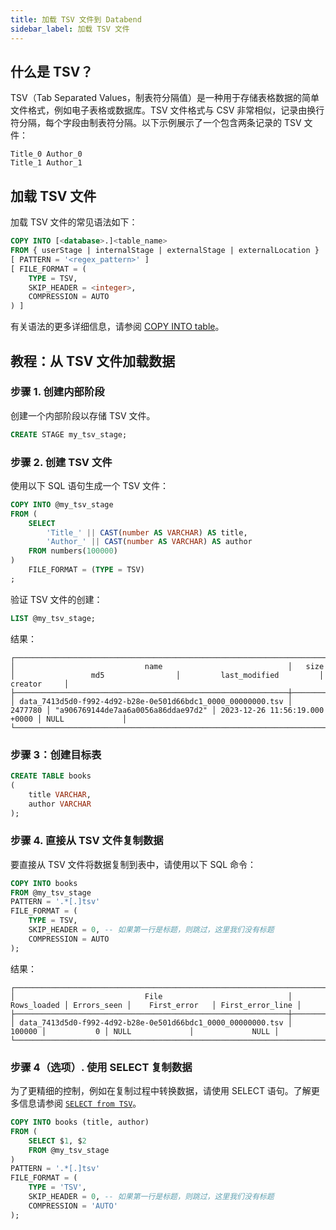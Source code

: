 ```yaml
---
title: 加载 TSV 文件到 Databend
sidebar_label: 加载 TSV 文件
---
```


## 什么是 TSV？

TSV（Tab Separated Values，制表符分隔值）是一种用于存储表格数据的简单文件格式，例如电子表格或数据库。TSV 文件格式与 CSV 非常相似，记录由换行符分隔，每个字段由制表符分隔。以下示例展示了一个包含两条记录的 TSV 文件：

```text
Title_0	Author_0
Title_1	Author_1
```

## 加载 TSV 文件

加载 TSV 文件的常见语法如下：

```sql
COPY INTO [<database>.]<table_name>
FROM { userStage | internalStage | externalStage | externalLocation }
[ PATTERN = '<regex_pattern>' ]
[ FILE_FORMAT = (
    TYPE = TSV,
    SKIP_HEADER = <integer>,
    COMPRESSION = AUTO
) ]
```

有关语法的更多详细信息，请参阅 [COPY INTO table](/sql/sql-commands/dml/dml-copy-into-table)。

## 教程：从 TSV 文件加载数据

### 步骤 1. 创建内部阶段

创建一个内部阶段以存储 TSV 文件。

```sql
CREATE STAGE my_tsv_stage;
```

### 步骤 2. 创建 TSV 文件

使用以下 SQL 语句生成一个 TSV 文件：

```sql
COPY INTO @my_tsv_stage
FROM (
    SELECT
        'Title_' || CAST(number AS VARCHAR) AS title,
        'Author_' || CAST(number AS VARCHAR) AS author
    FROM numbers(100000)
)
    FILE_FORMAT = (TYPE = TSV)
;
```

验证 TSV 文件的创建：

```sql
LIST @my_tsv_stage;
```

结果：

```text
┌───────────────────────────────────────────────────────────────────────────────────────────────────────────────────────────────────────────────────────────────┐
│                             name                            │   size  │                 md5                │         last_modified         │      creator     │
├─────────────────────────────────────────────────────────────┼─────────┼────────────────────────────────────┼───────────────────────────────┼──────────────────┤
│ data_7413d5d0-f992-4d92-b28e-0e501d66bdc1_0000_00000000.tsv │ 2477780 │ "a906769144de7aa6a0056a86ddae97d2" │ 2023-12-26 11:56:19.000 +0000 │ NULL             │
└───────────────────────────────────────────────────────────────────────────────────────────────────────────────────────────────────────────────────────────────┘
```

### 步骤 3：创建目标表

```sql
CREATE TABLE books
(
    title VARCHAR,
    author VARCHAR
);
```

### 步骤 4. 直接从 TSV 文件复制数据

要直接从 TSV 文件将数据复制到表中，请使用以下 SQL 命令：

```sql
COPY INTO books
FROM @my_tsv_stage
PATTERN = '.*[.]tsv'
FILE_FORMAT = (
    TYPE = TSV,
    SKIP_HEADER = 0, -- 如果第一行是标题，则跳过，这里我们没有标题
    COMPRESSION = AUTO
);
```

结果：

```text
┌───────────────────────────────────────────────────────────────────────────────────────────────────────────────────────────────┐
│                             File                            │ Rows_loaded │ Errors_seen │    First_error   │ First_error_line │
├─────────────────────────────────────────────────────────────┼─────────────┼─────────────┼──────────────────┼──────────────────┤
│ data_7413d5d0-f992-4d92-b28e-0e501d66bdc1_0000_00000000.tsv │      100000 │           0 │ NULL             │             NULL │
└───────────────────────────────────────────────────────────────────────────────────────────────────────────────────────────────┘
```

### 步骤 4（选项）. 使用 SELECT 复制数据

为了更精细的控制，例如在复制过程中转换数据，请使用 SELECT 语句。了解更多信息请参阅 [`SELECT from TSV`](../04-transform/02-querying-tsv.md)。

```sql
COPY INTO books (title, author)
FROM (
    SELECT $1, $2
    FROM @my_tsv_stage
)
PATTERN = '.*[.]tsv'
FILE_FORMAT = (
    TYPE = 'TSV',
    SKIP_HEADER = 0, -- 如果第一行是标题，则跳过，这里我们没有标题
    COMPRESSION = 'AUTO'
);
```